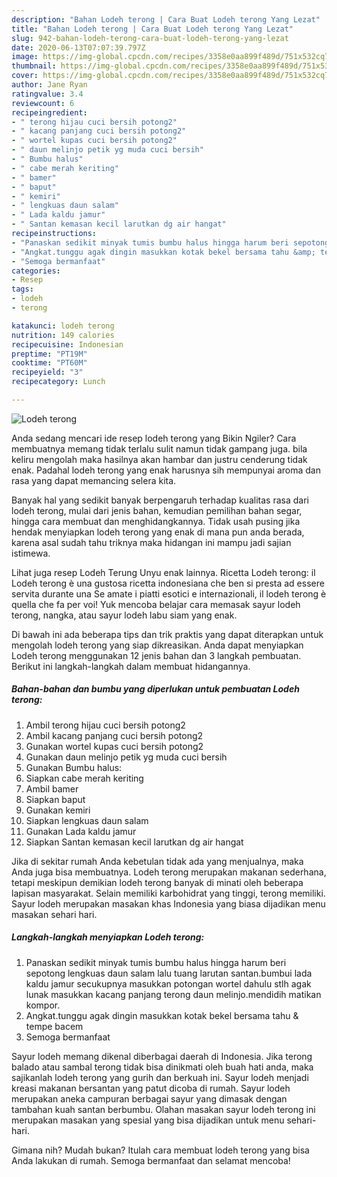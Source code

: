 ```yaml
---
description: "Bahan Lodeh terong | Cara Buat Lodeh terong Yang Lezat"
title: "Bahan Lodeh terong | Cara Buat Lodeh terong Yang Lezat"
slug: 942-bahan-lodeh-terong-cara-buat-lodeh-terong-yang-lezat
date: 2020-06-13T07:07:39.797Z
image: https://img-global.cpcdn.com/recipes/3358e0aa899f489d/751x532cq70/lodeh-terong-foto-resep-utama.jpg
thumbnail: https://img-global.cpcdn.com/recipes/3358e0aa899f489d/751x532cq70/lodeh-terong-foto-resep-utama.jpg
cover: https://img-global.cpcdn.com/recipes/3358e0aa899f489d/751x532cq70/lodeh-terong-foto-resep-utama.jpg
author: Jane Ryan
ratingvalue: 3.4
reviewcount: 6
recipeingredient:
- " terong hijau cuci bersih potong2"
- " kacang panjang cuci bersih potong2"
- " wortel kupas cuci bersih potong2"
- " daun melinjo petik yg muda cuci bersih"
- " Bumbu halus"
- " cabe merah keriting"
- " bamer"
- " baput"
- " kemiri"
- " lengkuas daun salam"
- " Lada kaldu jamur"
- " Santan kemasan kecil larutkan dg air hangat"
recipeinstructions:
- "Panaskan sedikit minyak tumis bumbu halus hingga harum beri sepotong lengkuas daun salam lalu tuang larutan santan.bumbui lada kaldu jamur secukupnya masukkan potongan wortel dahulu stlh agak lunak masukkan kacang panjang terong daun melinjo.mendidih matikan kompor."
- "Angkat.tunggu agak dingin masukkan kotak bekel bersama tahu &amp; tempe bacem"
- "Semoga bermanfaat"
categories:
- Resep
tags:
- lodeh
- terong

katakunci: lodeh terong 
nutrition: 149 calories
recipecuisine: Indonesian
preptime: "PT19M"
cooktime: "PT60M"
recipeyield: "3"
recipecategory: Lunch

---
```



![Lodeh terong](https://img-global.cpcdn.com/recipes/3358e0aa899f489d/751x532cq70/lodeh-terong-foto-resep-utama.jpg)

Anda sedang mencari ide resep lodeh terong yang Bikin Ngiler? Cara membuatnya memang tidak terlalu sulit namun tidak gampang juga. bila keliru mengolah maka hasilnya akan hambar dan justru cenderung tidak enak. Padahal lodeh terong yang enak harusnya sih mempunyai aroma dan rasa yang dapat memancing selera kita.

Banyak hal yang sedikit banyak berpengaruh terhadap kualitas rasa dari lodeh terong, mulai dari jenis bahan, kemudian pemilihan bahan segar, hingga cara membuat dan menghidangkannya. Tidak usah pusing jika hendak menyiapkan lodeh terong yang enak di mana pun anda berada, karena asal sudah tahu triknya maka hidangan ini mampu jadi sajian istimewa.

Lihat juga resep Lodeh Terung Unyu enak lainnya. Ricetta Lodeh terong: il Lodeh terong è una gustosa ricetta indonesiana che ben si presta ad essere servita durante una Se amate i piatti esotici e internazionali, il lodeh terong è quella che fa per voi! Yuk mencoba belajar cara memasak sayur lodeh terong, nangka, atau sayur lodeh labu siam yang enak.


Di bawah ini ada beberapa tips dan trik praktis yang dapat diterapkan untuk mengolah lodeh terong yang siap dikreasikan. Anda dapat menyiapkan Lodeh terong menggunakan 12 jenis bahan dan 3 langkah pembuatan. Berikut ini langkah-langkah dalam membuat hidangannya.

<!--inarticleads1-->

##### Bahan-bahan dan bumbu yang diperlukan untuk pembuatan Lodeh terong:

1. Ambil  terong hijau cuci bersih potong2
1. Ambil  kacang panjang cuci bersih potong2
1. Gunakan  wortel kupas cuci bersih potong2
1. Gunakan  daun melinjo petik yg muda cuci bersih
1. Gunakan  Bumbu halus:
1. Siapkan  cabe merah keriting
1. Ambil  bamer
1. Siapkan  baput
1. Gunakan  kemiri
1. Siapkan  lengkuas daun salam
1. Gunakan  Lada kaldu jamur
1. Siapkan  Santan kemasan kecil larutkan dg air hangat


Jika di sekitar rumah Anda kebetulan tidak ada yang menjualnya, maka Anda juga bisa membuatnya. Lodeh terong merupakan makanan sederhana, tetapi meskipun demikian lodeh terong banyak di minati oleh beberapa lapisan masyarakat. Selain memiliki karbohidrat yang tinggi, terong memiliki. Sayur lodeh merupakan masakan khas Indonesia yang biasa dijadikan menu masakan sehari hari. 

<!--inarticleads2-->

##### Langkah-langkah menyiapkan Lodeh terong:

1. Panaskan sedikit minyak tumis bumbu halus hingga harum beri sepotong lengkuas daun salam lalu tuang larutan santan.bumbui lada kaldu jamur secukupnya masukkan potongan wortel dahulu stlh agak lunak masukkan kacang panjang terong daun melinjo.mendidih matikan kompor.
1. Angkat.tunggu agak dingin masukkan kotak bekel bersama tahu &amp; tempe bacem
1. Semoga bermanfaat


Sayur lodeh memang dikenal diberbagai daerah di Indonesia. Jika terong balado atau sambal terong tidak bisa dinikmati oleh buah hati anda, maka sajikanlah lodeh terong yang gurih dan berkuah ini. Sayur lodeh menjadi kreasi makanan bersantan yang patut dicoba di rumah. Sayur lodeh merupakan aneka campuran berbagai sayur yang dimasak dengan tambahan kuah santan berbumbu. Olahan masakan sayur lodeh terong ini merupakan masakan yang spesial yang bisa dijadikan untuk menu sehari-hari. 

Gimana nih? Mudah bukan? Itulah cara membuat lodeh terong yang bisa Anda lakukan di rumah. Semoga bermanfaat dan selamat mencoba!
